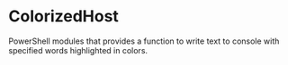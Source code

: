 # ColorizedHost
PowerShell modules that provides a function to write text to console with specified words highlighted in colors.
